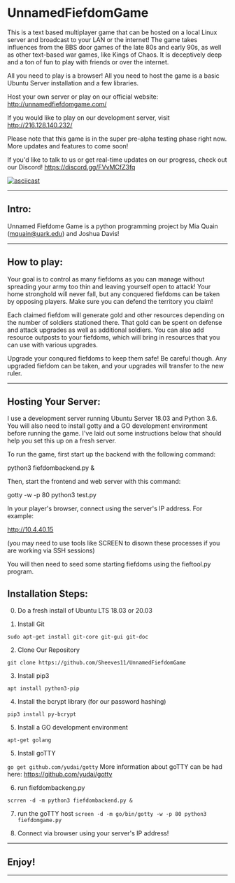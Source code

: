 # UnnamedFiefdomGame

This is a text based multiplayer game that can be hosted on a local Linux server and broadcast to your LAN
or the internet! The game takes influences from the BBS door games of the late 80s and early 90s, as well as
other text-based war games, like Kings of Chaos. It is deceptively deep and a ton of fun to play with friends
or over the internet.

All you need to play is a browser! All you need to host the game is a basic Ubuntu Server installation
and a few libraries.

Host your own server or play on our official website: http://unnamedfiefdomgame.com/

If you would like to play on our development server, visit http://216.128.140.232/

Please note that this game is in the super pre-alpha testing phase right now. More updates and features to 
come soon!

If you'd like to talk to us or get real-time updates on our progress, check out our Discord! https://discord.gg/FVvMCfZ3fq

<p align="center">
  

[![asciicast](https://asciinema.org/a/Wdg38v6VaiZ4FrQa5ZViRJBd4.svg)](https://asciinema.org/a/Wdg38v6VaiZ4FrQa5ZViRJBd4?t=5)


---------------------------------------------------------------------------------------------------------------

## Intro:

Unnamed Fiefdome Game is a python programming project by Mia Quain (mquain@uark.edu) and Joshua Davis!

---------------------------------------------------------------------------------------------------------------

## How to play:

Your goal is to control as many fiefdoms as you can manage without spreading your army too thin and leaving yourself open to attack!
Your home stronghold will never fall, but any conquered fiefdoms can be taken by opposing players. Make sure you can defend the
territory you claim!

Each claimed fiefdom will generate gold and other resources depending on the number of soldiers stationed there. That gold can be spent 
on defense and attack upgrades as well as additional soldiers. You can also add resource outposts to your fiefdoms, which will bring
in resources that you can use with various upgrades.

Upgrade your conqured fiefdoms to keep them safe! Be careful though. Any upgraded fiefdom can be taken, and your upgrades will transfer 
to the new ruler.

---------------------------------------------------------------------------------------------------------------

## Hosting Your Server:

I use a development server running Ubuntu Server 18.03 and Python 3.6. You will also need to install gotty and a GO development environment 
before running the game. I've laid out some instructions below that should help you set this up on a fresh server.


To run the game, first start up the backend with the following command:

python3 fiefdombackend.py &

Then, start the frontend and web server with this command:

gotty -w -p 80 python3 test.py

In your player's browser, connect using the server's IP address. For example:

http://10.4.40.15

(you may need to use tools like SCREEN to disown these processes if you are working via SSH sessions)

You will then need to seed some starting fiefdoms using the fieftool.py program.
  
  
## Installation Steps:
  
0. Do a fresh install of Ubuntu LTS 18.03 or 20.03
  
1. Install Git

  ```sudo apt-get install git-core git-gui git-doc```
  
2. Clone Our Repository
  
  ```git clone https://github.com/Sheeves11/UnnamedFiefdomGame```
  
3. Install pip3
  
  ```apt install python3-pip```
  
4. Install the bcrypt library (for our password hashing)
  
  ```pip3 install py-bcrypt```
  
5. Install a GO development environment
  
  ```apt-get golang```
  
5. Install goTTY
  
  ```go get github.com/yudai/gotty```
  More information about goTTY can be had here: https://github.com/yudai/gotty
  
6. run fiefdombackeng.py
  
  ```scrren -d -m python3 fiefdombackend.py &```
  
7. run the goTTY host
  ```screen -d -m go/bin/gotty -w -p 80 python3 fiefdomgame.py```
  
8. Connect via browser using your server's IP address!
  
-----------------------------------------------------------------------------------------------------------------

## Enjoy!

-----------------------------------------------------------------------------------------------------------------
